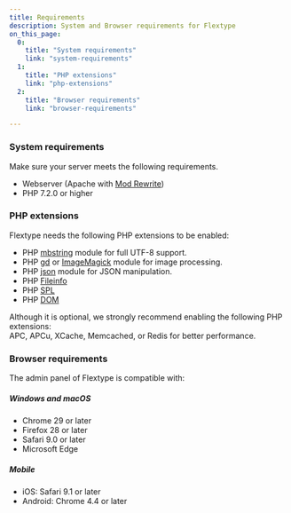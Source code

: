 ```yaml
---
title: Requirements
description: System and Browser requirements for Flextype
on_this_page:
  0:
    title: "System requirements"
    link: "system-requirements"
  1:
    title: "PHP extensions"
    link: "php-extensions"
  2:
    title: "Browser requirements"
    link: "browser-requirements"

---
```


### <a name="system-requirements"></a> System requirements

Make sure your server meets the following requirements.

* Webserver (Apache with [Mod Rewrite](http://httpd.apache.org/docs/current/mod/mod_rewrite.html))
* PHP 7.2.0 or higher

### <a name="php-extensions"></a> PHP extensions

Flextype needs the following PHP extensions to be enabled:

- PHP [mbstring](http://php.net/manual/en/book.mbstring.php) module for full UTF-8 support.
- PHP [gd](http://php.net/manual/en/book.image.php) or [ImageMagick](http://php.net/manual/en/book.imagick.php) module for image processing.
- PHP [json](https://php.net/manual/en/book.json.php) module for JSON manipulation.
- PHP [Fileinfo](https://www.php.net/manual/en/book.fileinfo.php)
- PHP [SPL](https://www.php.net/manual/en/book.spl.php)
- PHP [DOM](https://www.php.net/manual/ru/class.domdocument.php)

Although it is optional, we strongly recommend enabling the following PHP extensions:  
APC, APCu, XCache, Memcached, or Redis for better performance.

### <a name="browser-requirements"></a> Browser requirements

The admin panel of Flextype is compatible with:

##### Windows and macOS

* Chrome 29 or later
* Firefox 28 or later
* Safari 9.0 or later
* Microsoft Edge

##### Mobile

* iOS: Safari 9.1 or later
* Android: Chrome 4.4 or later

